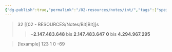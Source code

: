 ```yaml
---
{"dg-publish":true,"permalink":"/02-resources/notes/int/","tags":["speicher","code"],"updated":"2024-08-25T23:24:26.000+02:00"}
---
```


>32 [[02 - RESOURCES/Notes/Bit\|Bit]]s
>>**−2.147.483.648** bis **2.147.483.647**
>>**0** bis **4.294.967.295**


>[!example] 
>123
>1
>0
>-69
>